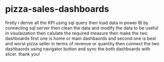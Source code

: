 # pizza-sales-dashboards
firstly i derive all the KPI using sql query then
load data in power BI by connecting sql server then 
clean the data  and modify the data to be useful in visulaization then
calulate the required measure then
make the two dashboards first one is home or main dashbaords and 
second one is best and worst pizza seller in terms of revenue or quantity then
connect the two dashbaords using navigator button and sync the both dashboards with slicer.
thank you!


